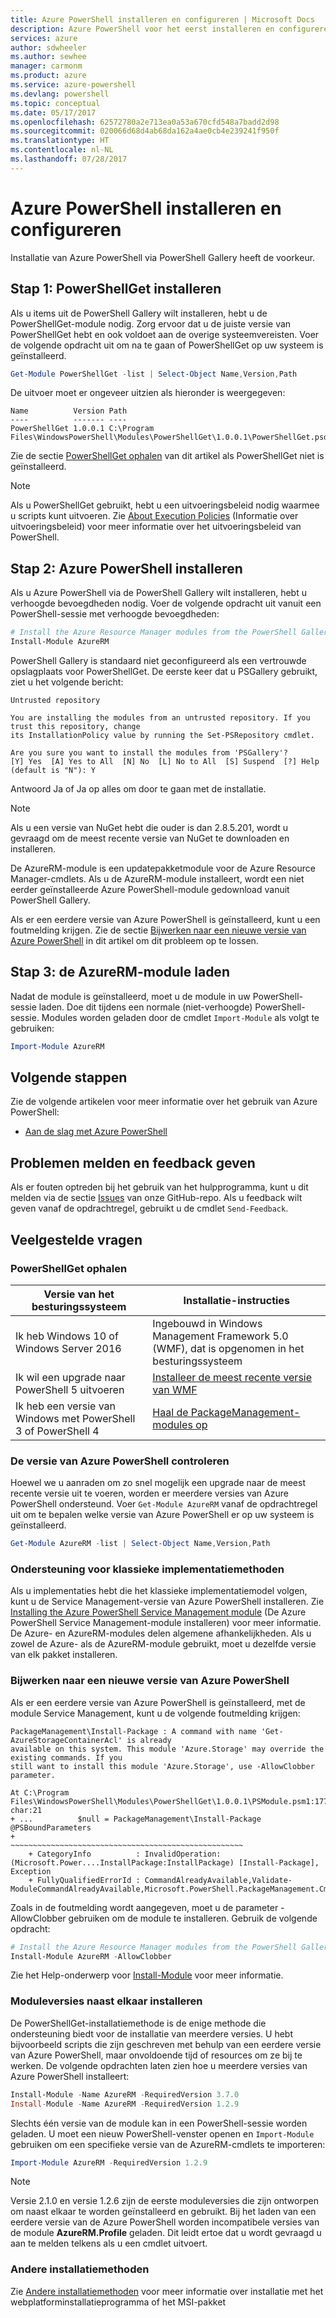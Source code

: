 ```yaml
---
title: Azure PowerShell installeren en configureren | Microsoft Docs
description: Azure PowerShell voor het eerst installeren en configureren
services: azure
author: sdwheeler
ms.author: sewhee
manager: carmonm
ms.product: azure
ms.service: azure-powershell
ms.devlang: powershell
ms.topic: conceptual
ms.date: 05/17/2017
ms.openlocfilehash: 62572780a2e713ea0a53a670cfd548a7badd2d98
ms.sourcegitcommit: 020066d68d4ab68da162a4ae0cb4e239241f950f
ms.translationtype: HT
ms.contentlocale: nl-NL
ms.lasthandoff: 07/28/2017
---
```

# <a name="install-and-configure-azure-powershell"></a>Azure PowerShell installeren en configureren

Installatie van Azure PowerShell via PowerShell Gallery heeft de voorkeur.

## <a name="step-1-install-powershellget"></a>Stap 1: PowerShellGet installeren

Als u items uit de PowerShell Gallery wilt installeren, hebt u de PowerShellGet-module nodig. Zorg ervoor dat u de juiste versie van PowerShellGet hebt en ook voldoet aan de overige systeemvereisten. Voer de volgende opdracht uit om na te gaan of PowerShellGet op uw systeem is geïnstalleerd.

```powershell
Get-Module PowerShellGet -list | Select-Object Name,Version,Path
```

De uitvoer moet er ongeveer uitzien als hieronder is weergegeven:

```
Name          Version Path
----          ------- ----
PowerShellGet 1.0.0.1 C:\Program Files\WindowsPowerShell\Modules\PowerShellGet\1.0.0.1\PowerShellGet.psd1
```

Zie de sectie [PowerShellGet ophalen](#how-to-get-powershellget) van dit artikel als PowerShellGet niet is geïnstalleerd.

> [!NOTE]
> Als u PowerShellGet gebruikt, hebt u een uitvoeringsbeleid nodig waarmee u scripts kunt uitvoeren. Zie [About Execution Policies](https://msdn.microsoft.com/powershell/reference/5.1/microsoft.powershell.core/about/about_execution_policies) (Informatie over uitvoeringsbeleid) voor meer informatie over het uitvoeringsbeleid van PowerShell.

## <a name="step-2-install-azure-powershell"></a>Stap 2: Azure PowerShell installeren

Als u Azure PowerShell via de PowerShell Gallery wilt installeren, hebt u verhoogde bevoegdheden nodig. Voer de volgende opdracht uit vanuit een PowerShell-sessie met verhoogde bevoegdheden:

```powershell
# Install the Azure Resource Manager modules from the PowerShell Gallery
Install-Module AzureRM
```

PowerShell Gallery is standaard niet geconfigureerd als een vertrouwde opslagplaats voor PowerShellGet. De eerste keer dat u PSGallery gebruikt, ziet u het volgende bericht:

```
Untrusted repository

You are installing the modules from an untrusted repository. If you trust this repository, change
its InstallationPolicy value by running the Set-PSRepository cmdlet.

Are you sure you want to install the modules from 'PSGallery'?
[Y] Yes  [A] Yes to All  [N] No  [L] No to All  [S] Suspend  [?] Help (default is "N"): Y
```

Antwoord Ja of Ja op alles om door te gaan met de installatie.

> [!NOTE]
> Als u een versie van NuGet hebt die ouder is dan 2.8.5.201, wordt u gevraagd om de meest recente versie van NuGet te downloaden en installeren.

De AzureRM-module is een updatepakketmodule voor de Azure Resource Manager-cmdlets. Als u de AzureRM-module installeert, wordt een niet eerder geïnstalleerde Azure PowerShell-module gedownload vanuit PowerShell Gallery.

Als er een eerdere versie van Azure PowerShell is geïnstalleerd, kunt u een foutmelding krijgen. Zie de sectie [Bijwerken naar een nieuwe versie van Azure PowerShell](#update-azps) in dit artikel om dit probleem op te lossen.

## <a name="step-3-load-the-azurerm-module"></a>Stap 3: de AzureRM-module laden
Nadat de module is geïnstalleerd, moet u de module in uw PowerShell-sessie laden. Doe dit tijdens een normale (niet-verhoogde) PowerShell-sessie. Modules worden geladen door de cmdlet `Import-Module` als volgt te gebruiken:

```powershell
Import-Module AzureRM
```

## <a name="next-steps"></a>Volgende stappen

Zie de volgende artikelen voor meer informatie over het gebruik van Azure PowerShell:

* [Aan de slag met Azure PowerShell](get-started-azureps.md)

## <a name="reporting-issues-and-feedback"></a>Problemen melden en feedback geven

Als er fouten optreden bij het gebruik van het hulpprogramma, kunt u dit melden via de sectie [Issues](https://github.com/Azure/azure-powershell/issues) van onze GitHub-repo. Als u feedback wilt geven vanaf de opdrachtregel, gebruikt u de cmdlet `Send-Feedback`.

## <a name="frequently-asked-questions"></a>Veelgestelde vragen

### <a name="how-to-get-powershellget"></a>PowerShellGet ophalen

|Versie van het besturingssysteem|Installatie-instructies|
|---|---|
|Ik heb Windows 10 of Windows Server 2016|Ingebouwd in Windows Management Framework 5.0 (WMF), dat is opgenomen in het besturingssysteem|
|Ik wil een upgrade naar PowerShell 5 uitvoeren|[Installeer de meest recente versie van WMF](https://www.microsoft.com/en-us/download/details.aspx?id=54616)|
|Ik heb een versie van Windows met PowerShell 3 of PowerShell 4|[Haal de PackageManagement-modules op](http://go.microsoft.com/fwlink/?LinkID=746217)|

<a id="helpmechoose"></a>
### <a name="checking-the-version-of-azure-powershell"></a>De versie van Azure PowerShell controleren

Hoewel we u aanraden om zo snel mogelijk een upgrade naar de meest recente versie uit te voeren, worden er meerdere versies van Azure PowerShell ondersteund. Voer `Get-Module AzureRM` vanaf de opdrachtregel uit om te bepalen welke versie van Azure PowerShell er op uw systeem is geïnstalleerd.

```powershell
Get-Module AzureRM -list | Select-Object Name,Version,Path
```

### <a name="support-for-classic-deployment-methods"></a>Ondersteuning voor klassieke implementatiemethoden

Als u implementaties hebt die het klassieke implementatiemodel volgen, kunt u de Service Management-versie van Azure PowerShell installeren. Zie [Installing the Azure PowerShell Service Management module](/powershell/azure/servicemanagement/install-azure-ps) (De Azure PowerShell Service Management-module installeren) voor meer informatie. De Azure- en AzureRM-modules delen algemene afhankelijkheden. Als u zowel de Azure- als de AzureRM-module gebruikt, moet u dezelfde versie van elk pakket installeren.

### <a id="update-azps"></a>Bijwerken naar een nieuwe versie van Azure PowerShell

Als er een eerdere versie van Azure PowerShell is geïnstalleerd, met de module Service Management, kunt u de volgende foutmelding krijgen:

```
PackageManagement\Install-Package : A command with name 'Get-AzureStorageContainerAcl' is already
available on this system. This module 'Azure.Storage' may override the existing commands. If you
still want to install this module 'Azure.Storage', use -AllowClobber parameter.

At C:\Program Files\WindowsPowerShell\Modules\PowerShellGet\1.0.0.1\PSModule.psm1:1772 char:21
+ ...          $null = PackageManagement\Install-Package @PSBoundParameters
+                      ~~~~~~~~~~~~~~~~~~~~~~~~~~~~~~~~~~~~~~~~~~~~~~~~~~~~
    + CategoryInfo          : InvalidOperation: (Microsoft.Power....InstallPackage:InstallPackage) [Install-Package], Exception
    + FullyQualifiedErrorId : CommandAlreadyAvailable,Validate-ModuleCommandAlreadyAvailable,Microsoft.PowerShell.PackageManagement.Cmdlets.InstallPackage
```

Zoals in de foutmelding wordt aangegeven, moet u de parameter -AllowClobber gebruiken om de module te installeren. Gebruik de volgende opdracht:

```powershell
# Install the Azure Resource Manager modules from the PowerShell Gallery
Install-Module AzureRM -AllowClobber
```

Zie het Help-onderwerp voor [Install-Module](https://msdn.microsoft.com/powershell/reference/5.1/PowerShellGet/install-module) voor meer informatie.

### <a name="installing-module-versions-side-by-side"></a>Moduleversies naast elkaar installeren

De PowerShellGet-installatiemethode is de enige methode die ondersteuning biedt voor de installatie van meerdere versies. U hebt bijvoorbeeld scripts die zijn geschreven met behulp van een eerdere versie van Azure PowerShell, maar onvoldoende tijd of resources om ze bij te werken. De volgende opdrachten laten zien hoe u meerdere versies van Azure PowerShell installeert:

```powershell
Install-Module -Name AzureRM -RequiredVersion 3.7.0
Install-Module -Name AzureRM -RequiredVersion 1.2.9
```

Slechts één versie van de module kan in een PowerShell-sessie worden geladen. U moet een nieuw PowerShell-venster openen en `Import-Module` gebruiken om een specifieke versie van de AzureRM-cmdlets te importeren:

```powershell
Import-Module AzureRM -RequiredVersion 1.2.9
```

> [!NOTE]
> Versie 2.1.0 en versie 1.2.6 zijn de eerste moduleversies die zijn ontworpen om naast elkaar te worden geïnstalleerd en gebruikt. Bij het laden van een eerdere versie van de Azure PowerShell worden incompatibele versies van de module **AzureRM.Profile** geladen. Dit leidt ertoe dat u wordt gevraagd u aan te melden telkens als u een cmdlet uitvoert.

### <a name="other-installation-methods"></a>Andere installatiemethoden

Zie [Andere installatiemethoden](other-install.md) voor meer informatie over installatie met het webplatforminstallatieprogramma of het MSI-pakket
